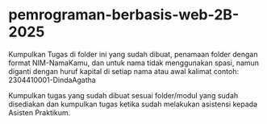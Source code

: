 # pemrograman-berbasis-web-2B-2025

Kumpulkan Tugas di folder ini yang sudah dibuat, penamaan folder dengan format NIM-NamaKamu, dan untuk nama tidak menggunakan spasi, namun diganti dengan huruf kapital di setiap nama atau awal kalimat contoh: 2304410001-DindaAgatha

Kumpulkan tugas yang sudah dibuat sesuai folder/modul yang sudah disediakan dan kumpulkan tugas ketika sudah melakukan asistensi kepada Asisten Praktikum.
